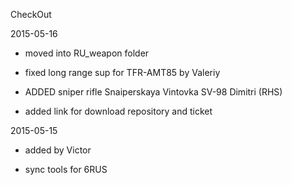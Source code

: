 CheckOut

2015-05-16

*  moved into RU_weapon folder
*  fixed long range sup for TFR-AMT85 by Valeriy 
*  ADDED sniper rifle Snaiperskaya Vintovka SV-98 Dimitri (RHS)

*  added link for download repository and ticket

2015-05-15

*  added by Victor
+  sync tools for 6RUS